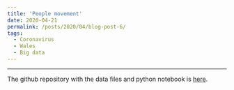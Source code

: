 ```yaml
---
title: 'People movement'
date: 2020-04-21
permalink: /posts/2020/04/blog-post-6/
tags:
  - Coronavirus
  - Wales
  - Big data
---
```







---
The github repository with the data files and python notebook is [here](https://github.com/aodhanlutetiae/covid).






